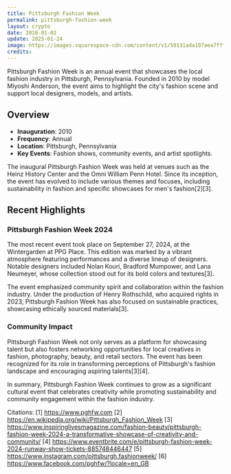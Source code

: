 ```yaml
---
title: Pittsburgh Fashion Week
permalink: pittsburgh-fashion-week
layout: crypto
date: 2018-01-02
update: 2025-01-24
image: https://images.squarespace-cdn.com/content/v1/59131ada197aea7fffb6be59/1716495123073-2RULZ4NCAE4UFCGQO9WL/Fifth+Influence-340.JPG
credits:
---
```


Pittsburgh Fashion Week is an annual event that showcases the local fashion industry in Pittsburgh, Pennsylvania. Founded in 2010 by model Miyoshi Anderson, the event aims to highlight the city's fashion scene and support local designers, models, and artists.

## Overview

- **Inauguration**: 2010
- **Frequency**: Annual
- **Location**: Pittsburgh, Pennsylvania
- **Key Events**: Fashion shows, community events, and artist spotlights.

The inaugural Pittsburgh Fashion Week was held at venues such as the Heinz History Center and the Omni William Penn Hotel. Since its inception, the event has evolved to include various themes and focuses, including sustainability in fashion and specific showcases for men's fashion[2][3].

## Recent Highlights

### Pittsburgh Fashion Week 2024

The most recent event took place on September 27, 2024, at the Wintergarden at PPG Place. This edition was marked by a vibrant atmosphere featuring performances and a diverse lineup of designers. Notable designers included Nolan Kouri, Bradford Mumpower, and Lana Neumeyer, whose collection stood out for its bold colors and textures[3].

The event emphasized community spirit and collaboration within the fashion industry. Under the production of Henry Rothschild, who acquired rights in 2023, Pittsburgh Fashion Week has also focused on sustainable practices, showcasing ethically sourced materials[3].

### Community Impact

Pittsburgh Fashion Week not only serves as a platform for showcasing talent but also fosters networking opportunities for local creatives in fashion, photography, beauty, and retail sectors. The event has been recognized for its role in transforming perceptions of Pittsburgh's fashion landscape and encouraging aspiring talents[3][4].

In summary, Pittsburgh Fashion Week continues to grow as a significant cultural event that celebrates creativity while promoting sustainability and community engagement within the fashion industry.

Citations:
[1] https://www.pghfw.com
[2] https://en.wikipedia.org/wiki/Pittsburgh_Fashion_Week
[3] https://www.inspiringlivesmagazine.com/fashion-beauty/pittsburgh-fashion-week-2024-a-transformative-showcase-of-creativity-and-community/
[4] https://www.eventbrite.com/e/pittsburgh-fashion-week-2024-runway-show-tickets-885748446447
[5] https://www.instagram.com/pittsburgh.fashionweek/
[6] https://www.facebook.com/pghfw/?locale=en_GB
